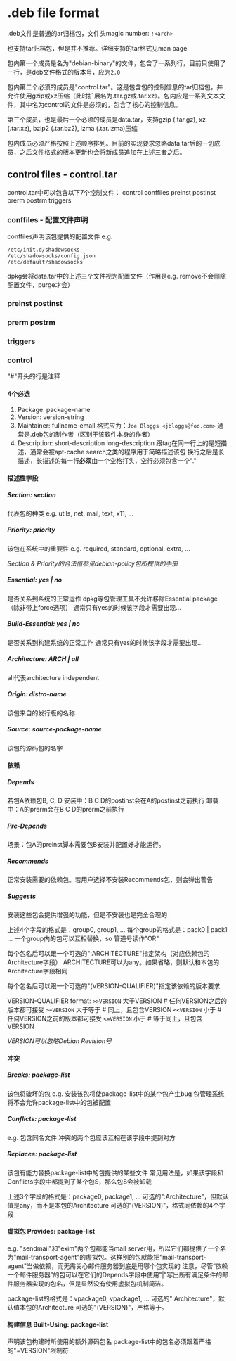 .deb file format
=============
.deb文件是普通的ar归档包，文件头magic number: `!<arch>`

也支持tar归档包，但是并不推荐。详细支持的tar格式见man page

包内第一个成员是名为"debian-binary"的文件，包含了一系列行，目前只使用了一行，是deb文件格式的版本号，应为`2.0`

包内第二个必须的成员是"control.tar"。这是包含包的控制信息的tar归档包，并允许使用gzip或xz压缩（此时扩展名为.tar.gz或.tar.xz）。包内应是一系列文本文件，其中名为control的文件是必须的，包含了核心的控制信息。

第三个成员，也是最后一个必须的成员是data.tar，支持gzip (.tar.gz), xz (.tar.xz), bzip2 (.tar.bz2), lzma (.tar.lzma)压缩

包内成员必须严格按照上述顺序排列。目前的实现要求忽略data.tar后的一切成员，之后文件格式的版本更新也会将新成员追加在上述三者之后。

control files - control.tar
---------------
control.tar中可以包含以下7个控制文件：
control conffiles
preinst postinst
prerm postrm
triggers

### conffiles - 配置文件声明
conffiles声明该包提供的配置文件
e.g.
```
/etc/init.d/shadowsocks
/etc/shadowsocks/config.json
/etc/default/shadowsocks
```
dpkg会将data.tar中的上述三个文件视为配置文件（作用是e.g. remove不会删除配置文件，purge才会）

### preinst postinst


### prerm postrm

### triggers

### control
"#"开头的行是注释
#### 4个必选
1. Package: package-name
2. Version: version-string
3. Maintainer: fullname-email
格式应为：`Joe Bloggs <jbloggs@foo.com>`
通常是.deb包的制作者（区别于该软件本身的作者）
4. Description: short-description
 long-description
跟tag在同一行上的是短描述，通常会被apt-cache search之类的程序用于简略描述该包
换行之后是长描述，长描述的每一行**必须**由一个空格打头，空行必须包含一个"."

#### 描述性字段
##### Section: section
代表包的种类
e.g. utils, net, mail, text, x11, ...

##### Priority: priority
该包在系统中的重要性
e.g. required, standard, optional, extra, ...

*Section & Priority的合法值参见debian-policy包所提供的手册*

##### Essential: yes | no
是否关系到系统的正常运作
dpkg等包管理工具不允许移除Essential package（除非带上force选项）
通常只有yes的时候该字段才需要出现...

##### Build-Essential: yes | no
是否关系到构建系统的正常工作
通常只有yes的时候该字段才需要出现...

##### Architecture: ARCH | all
all代表architecture independent

##### Origin: distro-name
该包来自的发行版的名称

##### Source: source-package-name
该包的源码包的名字

#### 依赖
##### Depends
若包A依赖包B, C, D
	安装中：B C D的postinst会在A的postinst之前执行
	卸载中：A的prerm会在B C D的prerm之前执行

##### Pre-Depends
场景：包A的preinst脚本需要包B安装并配置好才能运行。

##### Recommends
正常安装需要的依赖包。若用户选择不安装Recommends包，则会弹出警告

##### Suggests
安装这些包会提供增强的功能，但是不安装也是完全合理的

上述4个字段的格式是：group0, group1, ...
每个group的格式是：pack0 | pack1 ...
一个group内的包可以互相替换，so 管道号读作"OR"

每个包名后可以跟一个可选的":ARCHITECTURE"指定架构（对应依赖包的Architecture字段）
ARCHITECTURE可以为any。如果省略，则默认和本包的Architecture字段相同

每个包名后可以跟一个可选的"(VERSION-QUALIFIER)"指定该依赖的版本要求

VERSION-QUALIFIER format:
`>>VERSION`	大于VERSION		# 任何VERSION之后的版本都可接受
`>=VERSION`	大于等于		# 同上，且包含VERSION
`<<VERSION`	小于			# 任何VERSION之前的版本都可接受
`<=VERSION`	小于			# 等于同上，且包含VERSION

*VERSION可以忽略Debian Revision号*

#### 冲突
##### Breaks: package-list
该包将破坏的包
e.g. 安装该包将使package-list中的某个包产生bug
包管理系统将不会允许package-list中的包被配置

##### Conflicts: package-list
e.g. 包含同名文件
冲突的两个包应该互相在该字段中提到对方

##### Replaces: package-list
该包有能力替换package-list中的包提供的某些文件
常见用法是，如果该字段和Conflicts字段中都提到了某个包S，那么包S会被卸载

上述3个字段的格式是：package0, package1, ...
可选的":Architecture"，但默认值是any，而不是本包的Architecture
可选的"(VERSION)"，格式同依赖的4个字段

#### 虚拟包 Provides: package-list
e.g. "sendmail"和"exim"两个包都能当mail server用，所以它们都提供了一个名为"mail-transport-agent"的虚拟包。这样别的包就能把"mail-transport-agent"当做依赖，而无需关心邮件服务器到底是用哪个包实现的
注意，尽管“依赖一个邮件服务器”的包可以在它们的Depends字段中使用"|"写出所有满足条件的邮件服务器实现的包名，但是显然没有使用虚拟包机制简洁。

package-list的格式是：vpackage0, vpackage1, ...
可选的":Architecture"，默认值本包的Architecture
可选的"(VERSION)"，严格等于。

#### 构建信息 Built-Using: package-list
声明该包构建时所使用的额外源码包名
package-list中的包名必须跟着严格的"=VERSION"限制符
